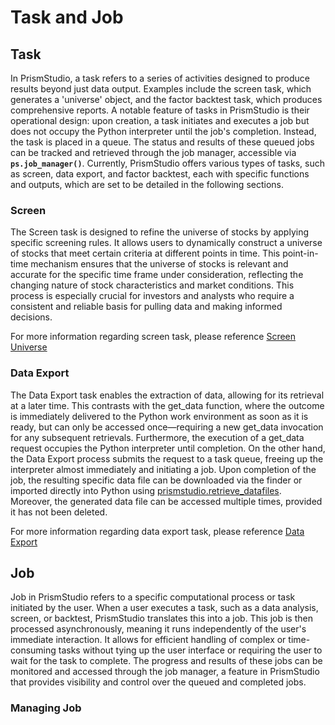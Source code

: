 # Task and Job

## Task
In PrismStudio, a task refers to a series of activities designed to produce results beyond just data output. Examples include the screen task, which generates a 'universe' object, and the factor backtest task, which produces comprehensive reports. A notable feature of tasks in PrismStudio is their operational design: upon creation, a task initiates and executes a job but does not occupy the Python interpreter until the job's completion. Instead, the task is placed in a queue. The status and results of these queued jobs can be tracked and retrieved through the job manager, accessible via **`ps.job_manager()`**. Currently, PrismStudio offers various types of tasks, such as screen, data export, and factor backtest, each with specific functions and outputs, which are set to be detailed in the following sections.

### Screen
The Screen task is designed to refine the universe of stocks by applying specific screening rules. It allows users to dynamically construct a universe of stocks that meet certain criteria at different points in time. This point-in-time mechanism ensures that the universe of stocks is relevant and accurate for the specific time frame under consideration, reflecting the changing nature of stock characteristics and market conditions. This process is especially crucial for investors and analysts who require a consistent and reliable basis for pulling data and making informed decisions.

For more information regarding screen task, please reference [Screen Universe](<#Screen Universe>)

### Data Export

The Data Export task enables the extraction of data, allowing for its retrieval at a later time. This contrasts with the get_data function, where the outcome is immediately delivered to the Python work environment as soon as it is ready, but can only be accessed once—requiring a new get_data invocation for any subsequent retrievals. Furthermore, the execution of a get_data request occupies the Python interpreter until completion. On the other hand, the Data Export process submits the request to a task queue, freeing up the interpreter almost immediately and initiating a job. Upon completion of the job, the resulting specific data file can be downloaded via the finder or imported directly into Python using [prismstudio.retrieve_datafiles](#prismstudio.retrieve_datafiles). Moreover, the generated data file can be accessed multiple times, provided it has not been deleted.

For more information regarding data export task, please reference [Data Export](<#### Data Export>)

## Job
Job in PrismStudio refers to a specific computational process or task initiated by the user. When a user executes a task, such as a data analysis, screen, or backtest, PrismStudio translates this into a job. This job is then processed asynchronously, meaning it runs independently of the user's immediate interaction. It allows for efficient handling of complex or time-consuming tasks without tying up the user interface or requiring the user to wait for the task to complete. The progress and results of these jobs can be monitored and accessed through the job manager, a feature in PrismStudio that provides visibility and control over the queued and completed jobs.

### Managing Job